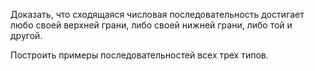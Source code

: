 Доказать, что сходящаяся числовая последовательность достигает любо своей верхней грани, либо своей нижней грани, либо той и другой.

Построить примеры последовательностей всех трех типов.